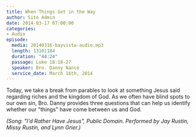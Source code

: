 ```yaml
---
title: When Things Get in the Way
author: Site Admin
date: 2014-03-17 07:00:00
categories:
- Audio
episode:
  media: 20140316-bayvista-audio.mp3
  length: 13101184
  duration: "44:24"
  passage: Luke 18:18-27
  speaker: Bro. Danny Nance
  service_date: March 16th, 2014
---
```

Today, we take a break from parables to look at something Jesus said regarding riches and the kingdom of God. As we often have blind spots to our own sin, Bro. Danny provides three questions that can help us identify whether our "things" have come between us and God.

_(Song: "I'd Rather Have Jesus", Public Domain. Performed by Jay Rustin, Missy Rustin, and Lynn Grier.)_